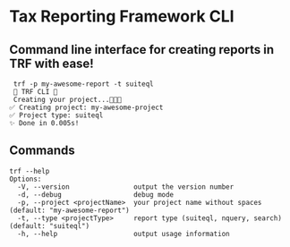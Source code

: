 # Tax Reporting Framework CLI

## Command line interface for creating reports in TRF with ease!

```
 trf -p my-awesome-report -t suiteql
 🚀 TRF CLI 🚀
 Creating your project...🚀🚀🚀
✅ Creating project: my-awesome-project
✅ Project type: suiteql
✨ Done in 0.005s!
```

## Commands
```
trf --help
Options:
  -V, --version                output the version number
  -d, --debug                  debug mode
  -p, --project <projectName>  your project name without spaces (default: "my-awesome-report")
  -t, --type <projectType>     report type (suiteql, nquery, search) (default: "suiteql")
  -h, --help                   output usage information
```